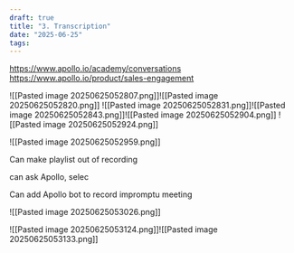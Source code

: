 ```yaml
---
draft: true
title: "3. Transcription"
date: "2025-06-25"
tags: 
---
```

https://www.apollo.io/academy/conversations
https://www.apollo.io/product/sales-engagement

![[Pasted image 20250625052807.png]]![[Pasted image 20250625052820.png]]
![[Pasted image 20250625052831.png]]![[Pasted image 20250625052843.png]]![[Pasted image 20250625052904.png]]
![[Pasted image 20250625052924.png]]


![[Pasted image 20250625052959.png]]

Can make playlist out of recording

can ask Apollo, selec

Can add Apollo bot to record impromptu meeting

![[Pasted image 20250625053026.png]]

![[Pasted image 20250625053124.png]]![[Pasted image 20250625053133.png]]
